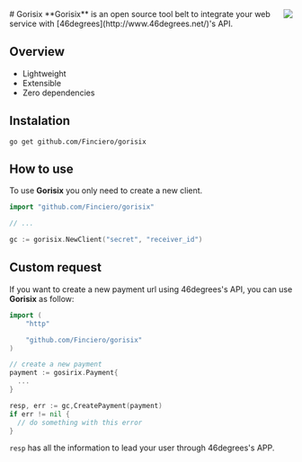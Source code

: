 <img align="right" src="https://cdn-images-1.medium.com/max/800/1*NlSd8_zML3LljxAypRw64w.png">
# Gorisix
**Gorisix** is an open source tool belt to integrate your web service with [46degrees](http://www.46degrees.net/)'s API.


## Overview

* Lightweight
* Extensible
* Zero dependencies

## Instalation

```
go get github.com/Finciero/gorisix
```

## How to use

To use **Gorisix** you only need to create a new client.

```go
import "github.com/Finciero/gorisix"

// ...

gc := gorisix.NewClient("secret", "receiver_id")

```

## Custom request

If you want to create a new payment url using 46degrees's API, you can use **Gorisix** as follow:

```go
import (
    "http"

    "github.com/Finciero/gorisix"
)

// create a new payment
payment := gosirix.Payment{
  ...
}

resp, err := gc,CreatePayment(payment)
if err != nil {
  // do something with this error
}

```
`resp` has all the information to lead your user through 46degrees's APP.
